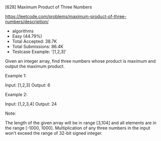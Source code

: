 [628] Maximum Product of Three Numbers  

https://leetcode.com/problems/maximum-product-of-three-numbers/description/

* algorithms
* Easy (44.79%)
* Total Accepted:    38.7K
* Total Submissions: 86.4K
* Testcase Example:  '[1,2,3]'

Given an integer array, find three numbers whose product is maximum and output the maximum product.

Example 1:

Input: [1,2,3]
Output: 6



Example 2:

Input: [1,2,3,4]
Output: 24



Note:

The length of the given array will be in range [3,104] and all elements are in the range [-1000, 1000].
Multiplication of any three numbers in the input won't exceed the range of 32-bit signed integer.


